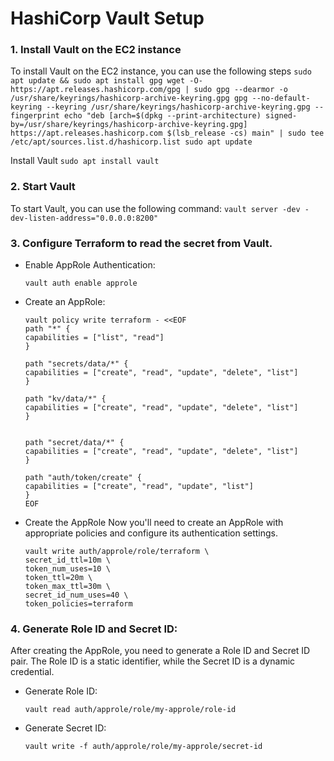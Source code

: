 # HashiCorp Vault Setup

### 1. Install Vault on the EC2 instance
To install Vault on the EC2 instance, you can use the following steps
    ```
    sudo apt update && sudo apt install gpg
    wget -O- https://apt.releases.hashicorp.com/gpg | sudo gpg --dearmor -o /usr/share/keyrings/hashicorp-archive-keyring.gpg
    gpg --no-default-keyring --keyring /usr/share/keyrings/hashicorp-archive-keyring.gpg --fingerprint
    echo "deb [arch=$(dpkg --print-architecture) signed-by=/usr/share/keyrings/hashicorp-archive-keyring.gpg] https://apt.releases.hashicorp.com $(lsb_release -cs) main" | sudo tee /etc/apt/sources.list.d/hashicorp.list
    sudo apt update
    ```

Install Vault
    ```
    sudo apt install vault
    ```

### 2. Start Vault
To start Vault, you can use the following command:
    ```
    vault server -dev -dev-listen-address="0.0.0.0:8200"
    ```

### 3. Configure Terraform to read the secret from Vault.
- Enable AppRole Authentication:
    ```
    vault auth enable approle
    ```

- Create an AppRole:
    ```
    vault policy write terraform - <<EOF
    path "*" {
    capabilities = ["list", "read"]
    }

    path "secrets/data/*" {
    capabilities = ["create", "read", "update", "delete", "list"]
    }

    path "kv/data/*" {
    capabilities = ["create", "read", "update", "delete", "list"]
    }


    path "secret/data/*" {
    capabilities = ["create", "read", "update", "delete", "list"]
    }

    path "auth/token/create" {
    capabilities = ["create", "read", "update", "list"]
    }
    EOF
    ```

- Create the AppRole
Now you'll need to create an AppRole with appropriate policies and configure its authentication settings.
    ```
    vault write auth/approle/role/terraform \
    secret_id_ttl=10m \
    token_num_uses=10 \
    token_ttl=20m \
    token_max_ttl=30m \
    secret_id_num_uses=40 \
    token_policies=terraform
    ```

### 4. Generate Role ID and Secret ID:
After creating the AppRole, you need to generate a Role ID and Secret ID pair. The Role ID is a static identifier, while the Secret ID is a dynamic credential.

- Generate Role ID:
    ```
    vault read auth/approle/role/my-approle/role-id
    ```

- Generate Secret ID:
    ```
    vault write -f auth/approle/role/my-approle/secret-id
    ```
